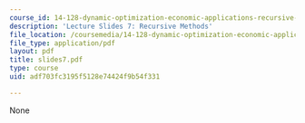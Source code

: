 ```yaml
---
course_id: 14-128-dynamic-optimization-economic-applications-recursive-methods-spring-2003
description: 'Lecture Slides 7: Recursive Methods'
file_location: /coursemedia/14-128-dynamic-optimization-economic-applications-recursive-methods-spring-2003/adf703fc3195f5128e74424f9b54f331_slides7.pdf
file_type: application/pdf
layout: pdf
title: slides7.pdf
type: course
uid: adf703fc3195f5128e74424f9b54f331

---
```

None